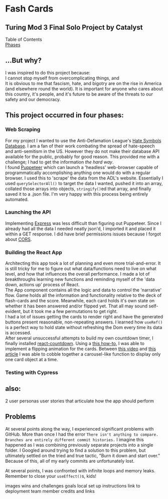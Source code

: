 # Fash Cards
## Turing Mod 3 Final Solo Project by Catalyst

Table of Contents  
[Phases](#this-project-occurred-in-four-phases)  

## ...But why?
I was inspired to do this project because:  
I cannot stop myself from overcomplicating things, and  
It is obvious to me that fascism, hate, and bigotry are on the rise in America (and elsewhere round the world). It is important for anyone who cares about this country, it's people, and it's future to be aware of the threats to our safety and our democracy.  

## This project occurred in four phases:
### Web Scraping
For my project I wanted to use the Anti-Defamation League's [Hate Symbols Database](https://www.adl.org/resources/hate-symbols/search). I am a fan of their work combating the spread of hate-speech and anti-semitism in the US. However they do not make their database API available for the public, probably for good reason. This provided me with a challenge; I had to get the information *the hard way*.  
I found [Puppeteer](https://www.npmjs.com/package/puppeteer) which can launch a 'headless' web-browser capable of programmatically accomplishing anything one would do with a regular browser. I used this to 'scrape' the data from the ADL's website. Essentially I used `querySelectorAll()` to target the data I wanted, pushed it into an array, collated those arrays into objects, `stringify()`ed that array, and finally saved it to a .json file. I'm very happy with this process being entirely automated.  

### Launching the API  
Implementing [Express](https://www.npmjs.com/package/express) was less difficult than figuring out Puppeteer. Since I already had all the data I needed neatly json'd, I imported it and placed it within a GET response. I did have brief permissions issues because I forgot about [CORS](https://www.npmjs.com/package/cors).

### Building the React App  
Architecting this app took a lot of planning and even more trial-and-error. It is still tricky for me to figure out what data/functions need to live on what level, and how that influences the overall performance. I made a lot of breakthroughs learning new functions and reminding myself of the 'data down, actions up' process of React.  
The App component contains all the logic and data to control the 'narrative' flow. Game holds all the information and functionality relative to the deck of flash-cards and the score. Meanwhile, each card holds it's own state on whether it has been answered and/or flipped yet. That all may sound self-evident, but it took me a few permutations to get right.  
I had a lot of issues getting the cards to render right and have the generated buttons present reasonable, non-repeating answers. I learned how `useRef()` is a perfect way to hold state without refreshing the Dom every time its data is accessed.  
After several unsuccessful attempts to build my own countdown timer, I finally installed [react-countdown](https://github.com/ndresx/react-countdown). Using a [this how-to](), I was able to implement a flipping animation for the cards. Between [this video](https://www.youtube.com/watch?v=l1MYfu5YWHc&t=30s) and [this article](https://blog.bitsrc.io/simple-carousel-in-react-2aac73887243) I was able to cobble together a carousel-like function to display only one card object at a time.  

### Testing with Cypress  

## also:
2 user personas
user stories that articulate how the app should perform

## Problems
At several points along the way, I experienced significant problems with GitHub. More than once I had the error `There isn't anything to compare. Branches are entirely different commit histories.` I imagine this happened as I was combining previously separate projects into a single folder. I Googled around trying to find a solution to this problem, but ultimately settled on the tried and true tactic, "Burn it down and start over." Because of this, all of my early commits are unfortunately lost. 

At several points, I was confronted with infinite loops and memory leaks. Remember to close your `useEffect()`s, kids!


images
wins and challenges
goals
local set up instructions
link to deployment
team member credits and links